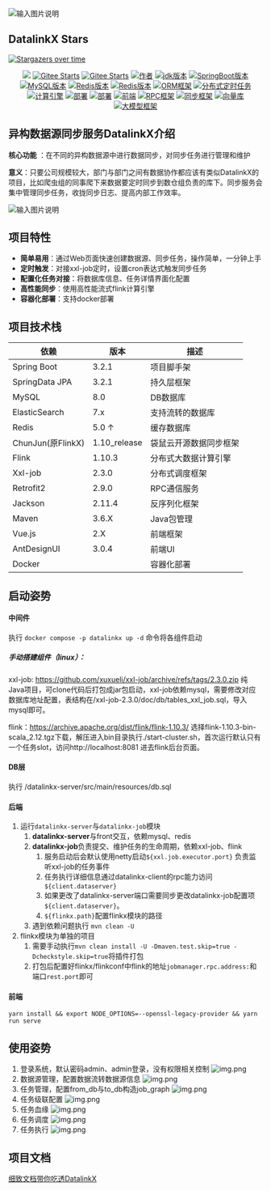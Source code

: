 ![输入图片说明](datalinkx-server/src/main/resources/readme/project_name.png)
## DatalinkX Stars
[![Stargazers over time](https://starchart.cc/SplitfireUptown/datalinkx.svg?variant=adaptive)](https://starchart.cc/SplitfireUptown/datalinkx)
<p align="center">
<a href="https://github.com/SplitfireUptown/datalinkx"><img src="https://img.shields.io/github/stars/SplitfireUptown/datalinkx.svg?style=flat&label=GithubStars"></a>
<a href="https://gitee.com/atuptown/datalinkx"><img src="https://gitee.com/atuptown/datalinkx/badge/star.svg?theme=dark" alt="Gitee Starts"></a>
  <a href="https://gitee.com/atuptown/datalinkx"><img src="https://gitee.com/atuptown/datalinkx/badge/fork.svg?theme=dark" alt="Gitee Starts"></a>
<a href="#"><img src="https://img.shields.io/badge/Author-在下uptown-orange.svg" alt="作者"></a>
<a href="#项目文档"><img src="https://img.shields.io/badge/JDK-8-red.svg" alt="jdk版本"></a>
  <a href="#项目文档"><img src="https://img.shields.io/badge/SpringBoot-2.4.3-green.svg" alt="SpringBoot版本"></a>
  <a href="#项目文档"><img src="https://img.shields.io/badge/MySQL-8.0-orange.svg" alt="MySQL版本"></a>
  <a href="#项目文档"><img src="https://img.shields.io/badge/Redis-5.0-green.svg" alt="Redis版本"></a>
  <a href="#项目文档"><img src="https://img.shields.io/badge/消息队列-Redis Stream-red.svg" alt="Redis版本"></a>
  <a href="#项目文档"><img src="https://img.shields.io/badge/ORM-SpringData JPA-blue.svg" alt="ORM框架"></a>
  <a href="#项目文档"><img src="https://img.shields.io/badge/分布式定时任务-xxljob-green.svg" alt="分布式定时任务"></a>
  <a href="#项目文档"><img src="https://img.shields.io/badge/分布式计算引擎-Flink-red.svg" alt="计算引擎"></a>
  <a href="#项目文档"><img src="https://img.shields.io/badge/系统部署-Docker & DockerCompose-yellow.svg" alt="部署"></a>
  <a href="#项目文档"><img src="https://img.shields.io/badge/前端-Vue2.x-green.svg" alt="部署"></a>
  <a href="#项目文档"><img src="https://img.shields.io/badge/前端UI-AntDesignUI-red.svg" alt="前端"></a>
<a href="#项目文档"><img src="https://img.shields.io/badge/RPC-Retrofit2-blue.svg" alt="RPC框架"></a>
<a href="#项目文档"><img src="https://img.shields.io/badge/同步框架-Chunjun(FlinkX)-green.svg" alt="同步框架"></a>
<a href="#项目文档"><img src="https://img.shields.io/badge/向量库-ElasticSearch 7.9.3-blue.svg" alt="向量库"></a>
<a href="#项目文档"><img src="https://img.shields.io/badge/大模型框架-ollama-orange.svg" alt="大模型框架"></a>
</p>

## 异构数据源同步服务DatalinkX介绍

 **核心功能** ：在不同的异构数据源中进行数据同步，对同步任务进行管理和维护

 **意义**：只要公司规模较大，部门与部门之间有数据协作都应该有类似DatalinkX的项目，比如爬虫组的同事爬下来数据要定时同步到数仓组负责的库下。同步服务会集中管理同步任务，收拢同步日志、提高内部工作效率。

![输入图片说明](datalinkx-server/src/main/resources/readme/image.png)

## 项目特性

- **简单易用**：通过Web页面快速创建数据源、同步任务，操作简单，一分钟上手
- **定时触发**：对接xxl-job定时，设置cron表达式触发同步任务
- **配置化任务对接**：将数据库信息、任务详情界面化配置
- **高性能同步**：使用高性能流式flink计算引擎   
- **容器化部署**：支持docker部署

## 项目技术栈
| 依赖					            | 版本					         |描述
|--------------------|-----------------|-------
| Spring Boot			     | 3.2.1					      |项目脚手架
| SpringData JPA			  | 3.2.1					      |持久层框架
| MySQL					         | 8.0					        |DB数据库
| ElasticSearch					 | 7.x					        |支持流转的数据库
| Redis					         | 5.0 ↑					      |缓存数据库
| ChunJun(原FlinkX)		 | 1.10_release			 |袋鼠云开源数据同步框架
| Flink					         | 1.10.3					     |分布式大数据计算引擎
| Xxl-job				        | 2.3.0					      |分布式调度框架
| Retrofit2				      | 2.9.0					      |RPC通信服务
| Jackson				        | 2.11.4					     |反序列化框架
| Maven					         | 3.6.X					      |Java包管理
| Vue.js					        | 2.X					        |前端框架
| AntDesignUI			     | 3.0.4					      |前端UI
| Docker					        | 					           |容器化部署

## 启动姿势

#### 中间件
执行 `docker compose -p datalinkx up -d` 命令将各组件启动

##### 手动搭建组件（linux）：
xxl-job: https://github.com/xuxueli/xxl-job/archive/refs/tags/2.3.0.zip
纯Java项目，可clone代码后打包成jar包启动，xxl-job依赖mysql，需要修改对应数据库地址配置，表结构在/xxl-job-2.3.0/doc/db/tables_xxl_job.sql，导入mysql即可。


flink：https://archive.apache.org/dist/flink/flink-1.10.3/
选择flink-1.10.3-bin-scala_2.12.tgz下载，解压进入bin目录执行./start-cluster.sh，首次运行默认只有一个任务slot，访问http://localhost:8081 进去flink后台页面。

#### DB层
执行  /datalinkx-server/src/main/resources/db.sql

#### 后端
1. 运行`datalinkx-server`与`datalinkx-job`模块
   1. **datalinkx-server**与front交互，依赖mysql、redis
   2. **datalinkx-job**负责提交、维护任务的生命周期，依赖xxl-job、flink 
      1. 服务启动后会默认使用netty启动`${xxl.job.executor.port}` 负责监听xxl-job的任务事件 
      2. 任务执行详细信息通过datalinkx-client的rpc能力访问`${client.dataserver}`
      3. 如果更改了datalinkx-server端口需要同步更改datalinkx-job配置项`${client.dataserver}`。
      4. `${flinkx.path}`配置flinkx模块的路径
   3. 遇到依赖问题执行 ```mvn clean -U ```
2. flinkx模块为单独的项目 
   1. 需要手动执行`mvn clean install -U -Dmaven.test.skip=true -Dcheckstyle.skip=true`将插件打包 
   2. 打包后配置好flinkx/flinkconf中flink的地址`jobmanager.rpc.address:`和端口`rest.port`即可

#### 前端
`yarn install && export NODE_OPTIONS=--openssl-legacy-provider && yarn run serve`


## 使用姿势

1. 登录系统，默认密码admin、admin登录，没有权限相关控制
![img.png](datalinkx-server/src/main/resources/readme/login.png)
2. 数据源管理，配置数据流转数据源信息
![img.png](datalinkx-server/src/main/resources/readme/ds_config.png)
3. 任务管理，配置from_db与to_db构造job_graph
![img.png](datalinkx-server/src/main/resources/readme/job_config.png)
5. 任务级联配置
![img.png](datalinkx-server/src/main/resources/readme/job_cascade.png)
6. 任务血缘
![img.png](datalinkx-server/src/main/resources/readme/job_relation.png)
6. 任务调度
![img.png](datalinkx-server/src/main/resources/readme/xxl.png)
7. 任务执行
![img.png](datalinkx-server/src/main/resources/readme/flink.png)

## 项目文档
[细致文档带你吃透DatalinkX](https://note.youdao.com/s/a9ltzlc1)